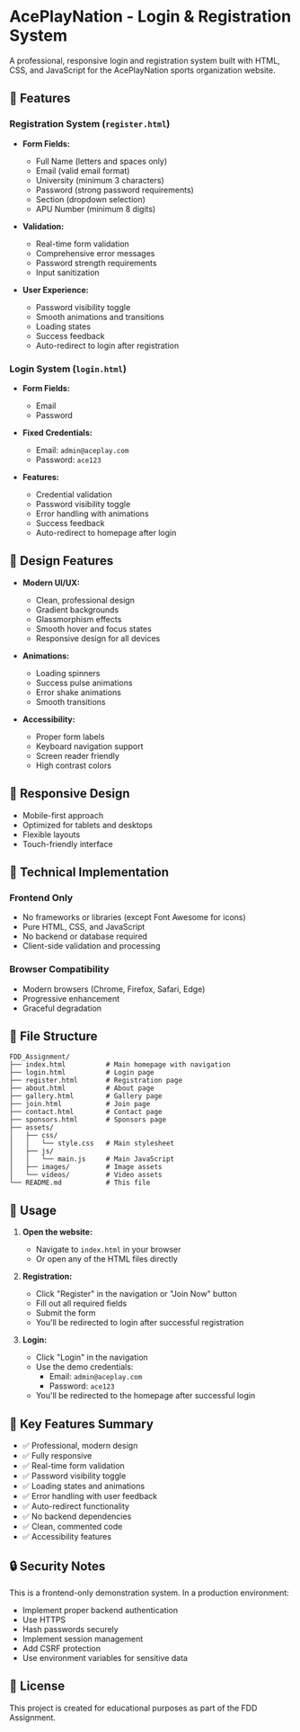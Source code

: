 # AcePlayNation - Login & Registration System

A professional, responsive login and registration system built with HTML, CSS, and JavaScript for the AcePlayNation sports organization website.

## 🚀 Features

### Registration System (`register.html`)
- **Form Fields:**
  - Full Name (letters and spaces only)
  - Email (valid email format)
  - University (minimum 3 characters)
  - Password (strong password requirements)
  - Section (dropdown selection)
  - APU Number (minimum 8 digits)

- **Validation:**
  - Real-time form validation
  - Comprehensive error messages
  - Password strength requirements
  - Input sanitization

- **User Experience:**
  - Password visibility toggle
  - Smooth animations and transitions
  - Loading states
  - Success feedback
  - Auto-redirect to login after registration

### Login System (`login.html`)
- **Form Fields:**
  - Email
  - Password

- **Fixed Credentials:**
  - Email: `admin@aceplay.com`
  - Password: `ace123`

- **Features:**
  - Credential validation
  - Password visibility toggle
  - Error handling with animations
  - Success feedback
  - Auto-redirect to homepage after login

## 🎨 Design Features

- **Modern UI/UX:**
  - Clean, professional design
  - Gradient backgrounds
  - Glassmorphism effects
  - Smooth hover and focus states
  - Responsive design for all devices

- **Animations:**
  - Loading spinners
  - Success pulse animations
  - Error shake animations
  - Smooth transitions

- **Accessibility:**
  - Proper form labels
  - Keyboard navigation support
  - Screen reader friendly
  - High contrast colors

## 📱 Responsive Design

- Mobile-first approach
- Optimized for tablets and desktops
- Flexible layouts
- Touch-friendly interface

## 🔧 Technical Implementation

### Frontend Only
- No frameworks or libraries (except Font Awesome for icons)
- Pure HTML, CSS, and JavaScript
- No backend or database required
- Client-side validation and processing

### Browser Compatibility
- Modern browsers (Chrome, Firefox, Safari, Edge)
- Progressive enhancement
- Graceful degradation

## 📁 File Structure

```
FDD_Assignment/
├── index.html          # Main homepage with navigation
├── login.html          # Login page
├── register.html       # Registration page
├── about.html          # About page
├── gallery.html        # Gallery page
├── join.html           # Join page
├── contact.html        # Contact page
├── sponsors.html       # Sponsors page
├── assets/
│   ├── css/
│   │   └── style.css   # Main stylesheet
│   ├── js/
│   │   └── main.js     # Main JavaScript
│   ├── images/         # Image assets
│   └── videos/         # Video assets
└── README.md           # This file
```

## 🚀 Usage

1. **Open the website:**
   - Navigate to `index.html` in your browser
   - Or open any of the HTML files directly

2. **Registration:**
   - Click "Register" in the navigation or "Join Now" button
   - Fill out all required fields
   - Submit the form
   - You'll be redirected to login after successful registration

3. **Login:**
   - Click "Login" in the navigation
   - Use the demo credentials:
     - Email: `admin@aceplay.com`
     - Password: `ace123`
   - You'll be redirected to the homepage after successful login

## 🎯 Key Features Summary

- ✅ Professional, modern design
- ✅ Fully responsive
- ✅ Real-time form validation
- ✅ Password visibility toggle
- ✅ Loading states and animations
- ✅ Error handling with user feedback
- ✅ Auto-redirect functionality
- ✅ No backend dependencies
- ✅ Clean, commented code
- ✅ Accessibility features

## 🔒 Security Notes

This is a frontend-only demonstration system. In a production environment:
- Implement proper backend authentication
- Use HTTPS
- Hash passwords securely
- Implement session management
- Add CSRF protection
- Use environment variables for sensitive data

## 📝 License

This project is created for educational purposes as part of the FDD Assignment. 
